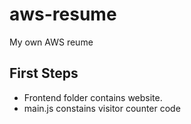 # aws-resume
My own AWS reume

## First Steps

- Frontend folder contains website.
- main.js constains visitor counter code
